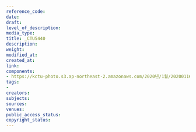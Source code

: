 ```yaml
---
reference_code: 
date: 
draft: 
level_of_description: 
media_type: 
title: _CTU5440
description: 
weight: 
modified_at: 
created_at: 
link: 
components:
- https://kctu-photo.s3.ap-northeast-2.amazonaws.com/2020년/1월/20200116_경마+기수+문중원+열사+49재/_CTU5440.jpg
tags:
- 
creators: 
subjects: 
sources: 
venues: 
public_access_status: 
copyright_status: 
---
```

